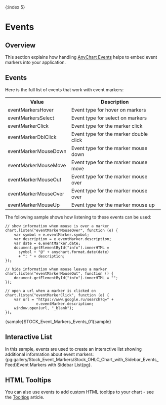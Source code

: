 {:index 5}

# Events

## Overview

This section explains how handling [AnyChart Events](../../Common_Settings/Event_Listeners) helps to embed event markers into your application.

## Events

Here is the full list of events that work with event markers:

<table>
<tr><th>Value</th><th>Description</th></tr>
<tr><td>eventMarkersHover</td><td>Event type for hover on markers</td></tr>
<tr><td>eventMarkersSelect</td><td>Event type for select on markers</td></tr>
<tr><td>eventMarkerClick</td><td>Event type for the marker click</td></tr>
<tr><td>eventMarkerDblClick</td><td>Event type for the marker double click</td></tr>
<tr><td>eventMarkerMouseDown</td><td>Event type for the marker mouse down</td></tr>
<tr><td>eventMarkerMouseMove</td><td>Event type for the marker mouse move</td></tr>
<tr><td>eventMarkerMouseOut</td><td>Event type for the marker mouse over</td></tr>
<tr><td>eventMarkerMouseOver</td><td>Event type for the marker mouse over</td></tr>
<tr><td>eventMarkerMouseUp</td><td>Event type for the marker mouse up</td></tr>
</table>

The following sample shows how listening to these events can be used:

```
// show information when mouse is over a marker
chart.listen("eventMarkerMouseOver", function (e) {
    var symbol = e.eventMarker.symbol;
    var description = e.eventMarker.description;
    var date = e.eventMarker.date;
    document.getElementById("info").innerHTML =
      symbol + "@" + anychart.format.date(date)
      + ": " + description;
});

// hide information when mouse leaves a marker
chart.listen("eventMarkerMouseOut", function () {
    document.getElementById("info").innerHTML = "";
});

// open a url when a marker is clicked on
chart.listen("eventMarkerClick", function (e) {
    var url = "https://www.google.ru/search?q=" +
              e.eventMarker.description;
    window.open(url, "_blank");
});
```

{sample}STOCK\_Event\_Markers\_Events\_01{sample}

## Interactive List

In this sample, events are used to create an interactive list showing additional information about event markers: {pg:gallery/Stock_Event_Markers/Stock_OHLC_Chart_with_Sidebar_Events_Feed}Event Markers with Sidebar List{pg}.

## HTML Tooltips

You can also use events to add custom HTML tooltips to your chart - see the [Tooltips](Tooltips) article.